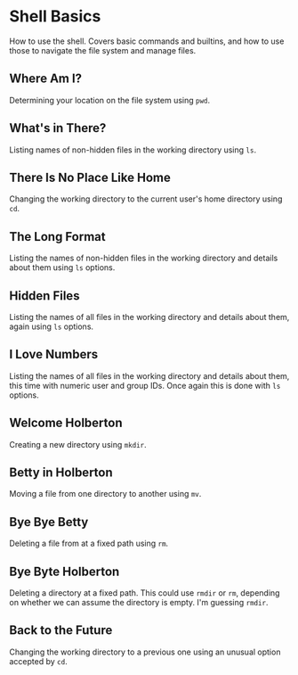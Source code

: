 # Shell Basics
How to use the shell. Covers basic commands and builtins, and how to use those to navigate the file system and manage files.

## Where Am I?
Determining your location on the file system using `pwd`.

## What's in There?
Listing names of non-hidden files in the working directory using `ls`.

## There Is No Place Like Home
Changing the working directory to the current user's home directory using `cd`.

## The Long Format
Listing the names of non-hidden files in the working directory and details about them using `ls` options.

## Hidden Files
Listing the names of all files in the working directory and details about them, again using `ls` options.

## I Love Numbers
Listing the names of all files in the working directory and details about them, this time with numeric user and group IDs. Once again this is done with `ls` options.

## Welcome Holberton
Creating a new directory using `mkdir`.

## Betty in Holberton
Moving a file from one directory to another using `mv`.

## Bye Bye Betty
Deleting a file from at a fixed path using `rm`.

## Bye Byte Holberton
Deleting a directory at a fixed path. This could use `rmdir` or `rm`, depending on whether we can assume the directory is empty. I'm guessing `rmdir`.

## Back to the Future
Changing the working directory to a previous one using an unusual option accepted by `cd`.
